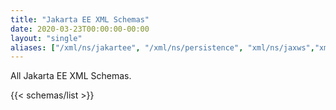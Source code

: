 ```yaml
---
title: "Jakarta EE XML Schemas"
date: 2020-03-23T00:00:00-00:00
layout: "single"
aliases: ["/xml/ns/jakartee", "/xml/ns/persistence", "xml/ns/jaxws","xml/ns/jaxb"]
---
```


All Jakarta EE XML Schemas.

{{< schemas/list >}}